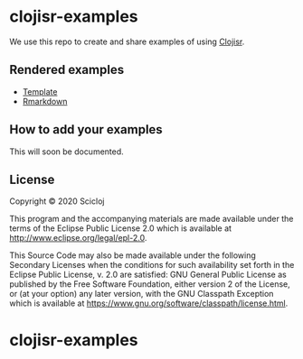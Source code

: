 # clojisr-examples

We use this repo to create and share examples of using [Clojisr](https://github.com/scicloj/clojisr).

## Rendered examples

* [Template](https://scicloj.github.io/clojisr-examples/resources/public/clojisr-examples/v1/template/index.html)
* [Rmarkdown](https://scicloj.github.io/clojisr-examples/resources/public/clojisr-examples/v1/rmarkdown/index.html)

## How to add your examples
This will soon be documented.

## License

Copyright © 2020 Scicloj

This program and the accompanying materials are made available under the
terms of the Eclipse Public License 2.0 which is available at
http://www.eclipse.org/legal/epl-2.0.

This Source Code may also be made available under the following Secondary
Licenses when the conditions for such availability set forth in the Eclipse
Public License, v. 2.0 are satisfied: GNU General Public License as published by
the Free Software Foundation, either version 2 of the License, or (at your
option) any later version, with the GNU Classpath Exception which is available
at https://www.gnu.org/software/classpath/license.html.
# clojisr-examples
